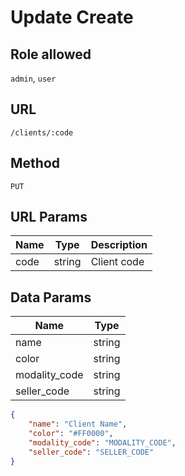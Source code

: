 # Update Create

## Role allowed
`admin`, `user`

## URL
`/clients/:code`

## Method
`PUT`

## URL Params
| Name | Type | Description |
| --- | --- | --- |
| code | string | Client code |

## Data Params
| Name | Type |
| --- | --- |
| name | string |
| color | string |
| modality_code | string |
| seller_code | string |

```json
{
    "name": "Client Name",
    "color": "#FF0000",
    "modality_code": "MODALITY_CODE",
    "seller_code": "SELLER_CODE"
}
```